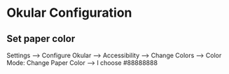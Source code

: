 # Okular Configuration

## Set paper color
Settings --> Configure Okular --> Accessibility
  --> Change Colors
    --> Color Mode: Change Paper Color
      --> I choose #88888888

